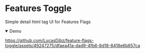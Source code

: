 # Features Toggle

Simple detail html tag UI for Features Flags

<details open>
  <summary>Demo</summary>

  
https://github.com/LucasDibz/feature-flags-toggle/assets/49247275/dfaea41a-dad9-4fb6-8d18-8418e6b657ca

</details>
